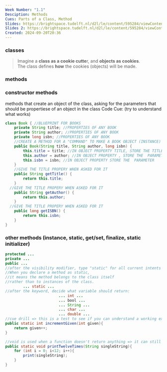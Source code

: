 ```yaml
---
Week Number: "1.1"
Desciption: Methods
Cues: Parts of a Class, Method
Slides: https://brightspace.tudelft.nl/d2l/le/content/595284/viewContent/3236120/View
Slides 2: https://brightspace.tudelft.nl/d2l/le/content/595284/viewContent/3236131/View
Created: 2024-09-20T20:36
---
```

### classes

> Imagine a **class as a cookie cutte**r, and **objects as cookies**.  
> The class defines **how** the cookies (objects) will be made.
### methods
### constructor methods
methods that create an object of the class, asking for the parameters that should be propertiese of an object in the class
Code Cue: (try to understand what works)
```Java
class Book { //BLUEPRINT FOR BOOKS
    private String title; //PROPERTIES OF ANY BOOK
    private String author; //PROPERTIES OF ANY BOOK
    private long isbn; //PROPERTIES OF ANY BOOK
    //CREATE A METHOD FOR A "COMMAND" TO MAKE A BOOK OBJECT (INSTANCE)
    public Book(String title, String author, long isbn) {
        this.title = title; //IN OBJECT PROPERTY TITLE, STORE THE TITLE PARAMETER
        this.author = author; //IN OBJECT PROPERTY , STORE THE  PARAMETER
        this.isbn = isbn; //IN OBJECT PROPERTY STORE THE  PARAMETER
    }
    //GIVE THE TITLE PROPERY WHEN ASKED FOR IT
    public String getTitle() {
        return this.title;
    }
  //GIVE THE TITLE PROPERY WHEN ASKED FOR IT
    public String getAuthor() {
        return this.author;
    }
  //GIVE THE TITLE PROPERY WHEN ASKED FOR IT
    public long getISBN() {
        return this.isbn;
    }
}
```
### other methods (instance, static, get/set, finalize, static initializer)
```Java
protected ...
private ...
public ...
//after the visibility modifier, type "static" for all current intents and purposes:
//When you declare a method as static, 
//it means the method belongs to the class itself 
//rather than to instances of the class. 
		... static ...
//after the keyword, decide what variable should return:
						... int ...
						... bool ...
						... String ...
						... char ...
						... double ...
//cue drill => this is a test to see if you can understand a working example:
public static int incrementGiven(int given){
	return given++;
}

//void is used when a function doesn't return anything => it can still be of use tho:
public static void printTwelveTimes(String singleString){
	for (int i = 0; i<12; i++){
		print(singleString);
	}
}
```